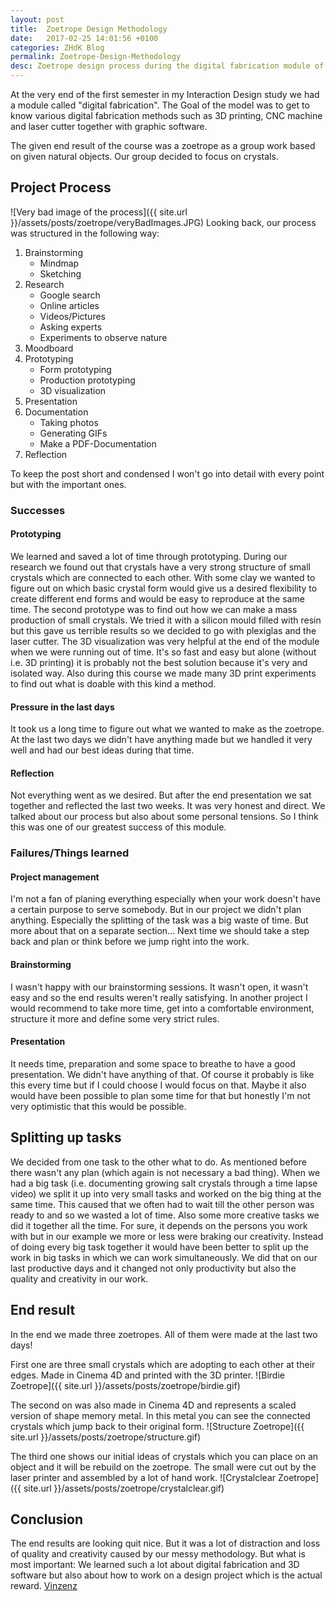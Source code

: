 ```yaml
---
layout: post
title:  Zoetrope Design Methodology
date:   2017-02-25 14:01:56 +0100
categories: ZHdK Blog
permalink: Zoetrope-Design-Methodology
desc: Zoetrope design process during the digital fabrication module of interaction design at Zurich University of Arts
---
```


At the very end of the first semester in my Interaction Design study we had a module called "digital fabrication". The Goal of the model was to get to know various digital fabrication methods  such as 3D printing, CNC machine and laser cutter together with graphic software.

The given end result of the course was a zoetrope as a group work based on given natural objects. Our group decided to focus on crystals.

## Project Process
![Very bad image of the process]({{ site.url }}/assets/posts/zoetrope/veryBadImages.JPG)
Looking back, our process was structured in the following way:

1. Brainstorming
	* Mindmap
	* Sketching
3. Research 
	* Google search
	* Online articles
	* Videos/Pictures
	* Asking experts
	* Experiments to observe nature
2. Moodboard
3. Prototyping
	* Form prototyping
	* Production prototyping
	* 3D visualization
3. Presentation
4. Documentation
	* Taking photos
	* Generating GIFs
	* Make a PDF-Documentation
5. Reflection 

To keep the post short and condensed I won't go into detail with every point but with the important ones.

### Successes
#### Prototyping
We learned and saved a lot of time through prototyping. During our research we found out that crystals have a very strong structure of small crystals which are connected to each other. With some clay we wanted to figure out on which basic crystal form would give us a desired flexibility to create different end forms and would be easy to reproduce at the same time.
The second prototype was to find out how we can make a mass production of small crystals. We tried it with a silicon mould filled with resin but this gave us terrible results so we decided to go with plexiglas and the laser cutter. 
The 3D visualization was very helpful at the end of the module when we were running out of time. It's so fast and easy but alone (without i.e. 3D printing) it is probably not the best solution because it's very and isolated way.
Also during this course we made many 3D print experiments to find out what is doable with this kind a method.
#### Pressure in the last days
It took us a long time to figure out what we wanted to make as the zoetrope. At the last two days we didn't have anything made but we handled it very well and had our best ideas during that time.
#### Reflection
Not everything went as we desired. But after the end presentation we sat together and reflected the last two weeks. It was very honest and direct. We talked about our process but also about some personal tensions. So I think this was one of our greatest success of this module. 
### Failures/Things learned
#### Project management
I'm not a fan of planing everything especially when your work doesn't have a certain purpose to serve somebody. But in our project we didn't plan anything. Especially the splitting of the task was a big waste of time. But more about that on a separate section…
Next time we should take a step back and plan or think before we jump right into the work. 
#### Brainstorming
I wasn't happy with our brainstorming sessions. It wasn't open, it wasn't easy and so the end results weren't really satisfying.
In another project I would recommend to take more time, get into a comfortable environment, structure it more and define some very strict rules.
#### Presentation
It needs time, preparation and some space to breathe to have a good presentation. We didn't have anything of that. Of course it probably is like this every time but if I could choose I would focus on that. Maybe it also would have been possible to plan some time for that but honestly I'm not very optimistic that this would be possible.
## Splitting up tasks
We decided from one task to the other what to do. As mentioned before there wasn't any plan (which again is not necessary a bad thing). When we had a big task (i.e. documenting growing salt crystals through a time lapse video) we split it up into very small tasks and worked on the big thing at the same time. This caused that we often had to wait till the other person was ready to and so we wasted a lot of time. Also some more creative tasks we did it together all the time. For sure, it depends on the persons you work with but in our example we more or less were braking our creativity. Instead of doing every big task together it would have been better to split up the work in big tasks in which we can work simultaneously. We did that on our last productive days and it changed not only productivity but also the quality and creativity in our work. 
## End result
In the end we made three zoetropes. All of them were made at the last two days!

First one are three small crystals which are adopting to each other at their edges. Made in Cinema 4D and printed with the 3D printer.
![Birdie Zoetrope]({{ site.url }}/assets/posts/zoetrope/birdie.gif)

The second on was also made in Cinema 4D and represents a scaled version of shape memory metal. In this metal you can see the connected crystals which jump back to their original form.
![Structure Zoetrope]({{ site.url }}/assets/posts/zoetrope/structure.gif)

The third one shows our initial ideas of crystals which you can place on an object and it will be rebuild on the zoetrope. The small were cut out by the laser printer and assembled by a lot of hand work.
![Crystalclear Zoetrope]({{ site.url }}/assets/posts/zoetrope/crystalclear.gif)

## Conclusion
The end results are looking quit nice. But it was a lot of distraction and loss of quality and creativity caused by our messy methodology. 
But what is most important: We learned such a lot about digital fabrication and 3D software but also about how to work on a design project which is the actual reward.
<a href="https://facebook.com/znezniV">Vinzenz</a>